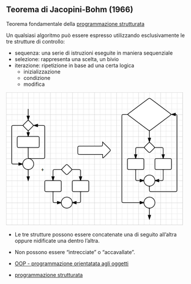 
## Teorema di Jacopini-Bohm (1966)

Teorema fondamentale della [programmazione strutturata](003_Strutturata.md)

Un qualsiasi algoritmo può essere espresso utilizzando esclusivamente le tre strutture di controllo:

* sequenza:  una serie di istruzioni eseguite in maniera sequenziale
* selezione: rappresenta una scelta, un bivio 
* iterazione: ripetizione in base ad una certa logica
    * inizializzazione
    * condizione
    * modifica

![strutture_controllo](img/strutture_controllo.gif)

* Le tre strutture possono essere concatenate una di seguito all’altra oppure nidificate una dentro l’altra.
* Non possono essere “intrecciate” o “accavallate”.


* [OOP - programmazione orientatata agli oggetti](005_OOP.md)
* [programmazione strutturata](003_Strutturata.md)